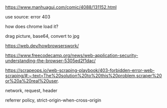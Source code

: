 https://www.manhuagui.com/comic/4088/131152.html

use source: error 403

how does chrome load it?

drag picture, base64, convert to jpg

https://web.dev/howbrowserswork/

https://www.freecodecamp.org/news/web-application-security-understanding-the-browser-5305ed2f1dac/

https://scrapeops.io/web-scraping-playbook/403-forbidden-error-web-scraping/#:~:text=The%20solution%20to%20this%20problem,scraper%20or%20a%20real%20user.

network, request, header

referrer policy, strict-origin-when-cross-origin
